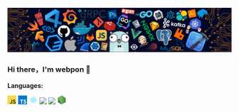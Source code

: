 ![](https://github.com/KieSun/KieSun/blob/master/header_.png)

### Hi there，I'm webpon 👋

**Languages:**  

<code><img height="20" src="https://raw.githubusercontent.com/github/explore/80688e429a7d4ef2fca1e82350fe8e3517d3494d/topics/javascript/javascript.png"></code>
<code><img height="20" src="https://raw.githubusercontent.com/github/explore/80688e429a7d4ef2fca1e82350fe8e3517d3494d/topics/typescript/typescript.png"></code>
<code><img height="20" src="https://raw.githubusercontent.com/github/explore/80688e429a7d4ef2fca1e82350fe8e3517d3494d/topics/react/react.png"></code>
<code><img height="20" src="https://img2.baidu.com/it/u=1629479163,3719818209&fm=253&fmt=auto&app=138&f=JPEG?w=473&h=399"></code>
<code><img height="20" src="https://img-cdn-aliyun.dcloud.net.cn/stream/icon/__UNI__HelloUniApp.png"></code>
<code><img height="20" src="https://raw.githubusercontent.com/github/explore/80688e429a7d4ef2fca1e82350fe8e3517d3494d/topics/nodejs/nodejs.png"></code>



